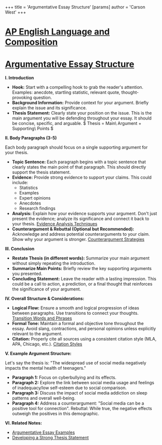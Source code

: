 +++
 title = 'Argumentative Essay Structure'
[params]
	author = 'Carson West'
+++
# [AP English Language and Composition](./../ap-english-language-and-composition/)
# [Argumentative Essay Structure](./../argumentative-essay-structure/)

**I. Introduction**

*   **Hook:**  Start with a compelling hook to grab the reader's attention.  Examples:  anecdote, startling statistic, relevant quote, thought-provoking question.
*   **Background Information:** Provide context for your argument. Briefly explain the issue and its significance.
*   **Thesis Statement:** Clearly state your position on the issue. This is the main argument you will be defending throughout your essay.  It should be concise, specific, and arguable.   $ Thesis =  Main\ Argument + Supporting\ Points $ 

**II. Body Paragraphs (3-5)**

Each body paragraph should focus on a single supporting argument for your thesis.

*   **Topic Sentence:**  Each paragraph begins with a topic sentence that clearly states the main point of that paragraph. This should directly support the thesis statement.
*   **Evidence:** Provide strong evidence to support your claims. This could include:
    *   Statistics
    *   Examples
    *   Expert opinions
    *   Anecdotes
    *   Research findings
*   **Analysis:** Explain how your evidence supports your argument. Don't just present the evidence; analyze its significance and connect it back to your thesis.  [Evidence Analysis Techniques](./../evidence-analysis-techniques/)
*   **Counterargument & Rebuttal (Optional but Recommended):** Acknowledge and address potential counterarguments to your claim.  Show why your argument is stronger. [Counterargument Strategies](./../counterargument-strategies/)


**III. Conclusion**

*   **Restate Thesis (in different words):**  Summarize your main argument without simply repeating the introduction.
*   **Summarize Main Points:** Briefly review the key supporting arguments you presented.
*   **Concluding Statement:**  Leave the reader with a lasting impression.  This could be a call to action, a prediction, or a final thought that reinforces the significance of your argument.


**IV. Overall Structure & Considerations:**

*   **Logical Flow:** Ensure a smooth and logical progression of ideas between paragraphs. Use transitions to connect your thoughts. [Transition Words and Phrases](./../transition-words-and-phrases/)
*   **Formal Tone:** Maintain a formal and objective tone throughout the essay. Avoid slang, contractions, and personal opinions unless explicitly relevant to the argument.
*   **Citation:**  Properly cite all sources using a consistent citation style (MLA, APA, Chicago, etc.). [Citation Styles](./../citation-styles/)


**V.  Example Argument Structure:**

Let's say the thesis is:  "The widespread use of social media negatively impacts the mental health of teenagers."

*   **Paragraph 1:**  Focus on cyberbullying and its effects.
*   **Paragraph 2:** Explore the link between social media usage and feelings of inadequacy/low self-esteem due to social comparison.
*   **Paragraph 3:**  Discuss the impact of social media addiction on sleep patterns and overall well-being.
*   **Paragraph 4:** Address a counterargument:  "Social media can be a positive tool for connection". Rebuttal:  While true, the negative effects outweigh the positives in this demographic.


**VI.  Related Notes:**

*   [Argumentative Essay Examples](./../argumentative-essay-examples/)
*   [Developing a Strong Thesis Statement](./../developing-a-strong-thesis-statement/)


